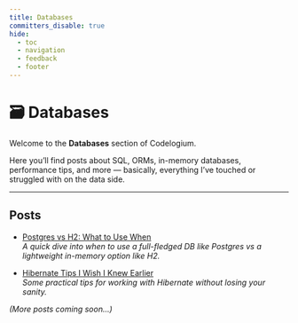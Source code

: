 ```yaml
---
title: Databases
committers_disable: true
hide:
  - toc
  - navigation
  - feedback
  - footer
---
```


# 🗃️ Databases

Welcome to the **Databases** section of Codelogium.

Here you’ll find posts about SQL, ORMs, in-memory databases, performance tips, and more — basically, everything I’ve touched or struggled with on the data side.

---

## Posts

- [Postgres vs H2: What to Use When](../blog/post/database/postgres-vs-h2.md)  
  _A quick dive into when to use a full-fledged DB like Postgres vs a lightweight in-memory option like H2._

- [Hibernate Tips I Wish I Knew Earlier](../blog/post/database/hibernate-tips.md)  
  _Some practical tips for working with Hibernate without losing your sanity._

*(More posts coming soon...)*
